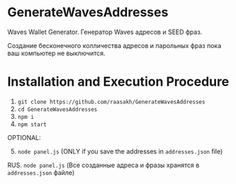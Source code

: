 # GenerateWavesAddresses
Waves Wallet Generator. Генератор Waves адресов и SEED фраз.

Создание бесконечного колличества адресов и парольных фраз пока ваш компьютер не выключится.

# Installation and Execution Procedure
1. `git clone https://github.com/raasakh/GenerateWavesAddresses`
2. `cd GenerateWavesAddresses`
3. `npm i`
4. `npm start`

OPTIONAL:

5. `node panel.js` (ONLY if you save the addresses in `addresses.json` file)

RUS. `node panel.js` (Все созданные адреса и фразы хранятся в  `addresses.json` файле)
